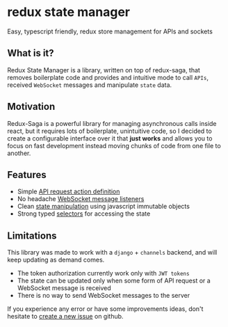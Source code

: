 # redux state manager

Easy, typescript friendly, redux store management for APIs and sockets

## What is it?
Redux State Manager is a library, written on top of redux-saga, that removes boilerplate code and provides and intuitive mode to call `APIs`, received `WebSocket` messages and manipulate `state` data. 


## Motivation
Redux-Saga is a powerful library for managing asynchronous calls inside react, but it requires lots of boilerplate, unintuitive code, so I decided to create a configurable interface over it that **just works** and allows you to focus on fast development instead moving chunks of code from one file to another.


## Features
- Simple [API request action definition](apimanager.md#api-type)
- No headache [WebSocket message listeners](socketmanager.md)
- Clean [state manipulation](apimanager.md#creating-json-requests) using javascript immutable objects
- Strong typed [selectors](selectors.md) for accessing the state

## Limitations

This library was made to work with a `django` + `channels` backend, and will keep updating as demand comes.

- The token authorization currently work only with `JWT tokens`
- The state can be updated only when some form of API request or a WebSocket message is received
- There is no way to send WebSocket messages to the server

If you experience any error or have some improvements ideas, don't hesitate to [create a new issue](https://github.com/stoicaandrei/redux-state-manager/issues) on github.


